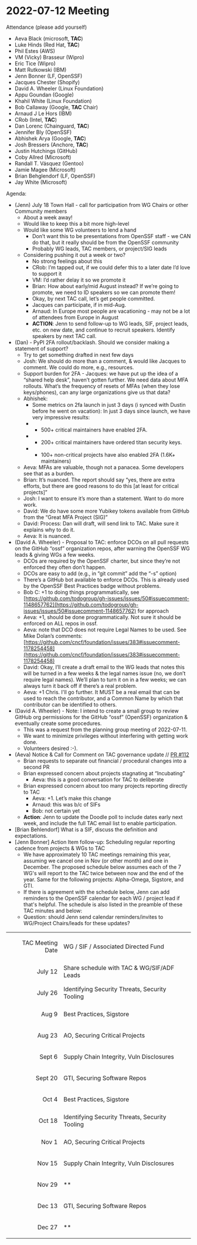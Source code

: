 # **2022-07-12 Meeting**

Attendance (please add yourself)



* Aeva Black (microsoft, **TAC**)
* Luke Hinds (Red Hat, **TAC**)
* Phil Estes (AWS)
* VM (Vicky) Brasseur (Wipro)
* Eric Tice (Wipro)
* Matt Rutkowski (IBM)
* Jenn Bonner (LF, OpenSSF)
* Jacques Chester (Shopify)
* David A. Wheeler (Linux Foundation)
* Appu Goundan (Google)
* Khahil White (Linux Foundation)
* Bob Callaway (Google, **TAC** Chair)
* Arnaud J Le Hors (IBM)
* CRob (Intel, **TAC**)
* Dan Lorenc (Chainguard, **TAC**)
* Jennifer Bly (OpenSSF)
* Abhishek Arya (Google, **TAC**)
* Josh Bressers (Anchore, **TAC**)
* Justin Hutchings (GitHub)
* Coby Allred (Microsoft)
* Randall T. Vásquez (Gentoo)
* Jamie Magee (Microsoft)
* Brian Behglendorf (LF, OpenSSF)
* Jay White (Microsoft)

Agenda:



* (Jenn) July 18 Town Hall - call for participation from WG Chairs or other Community members
    * About a week away!
    * Would like to keep this a bit more high-level
    * Would like some WG volunteers to lend a hand
        * Don’t want this to be presentations from OpenSSF staff - we CAN do that, but it really should be from the OpenSSF community
        * Probably WG leads, TAC members, or project/SIG leads
    * Considering pushing it out a week or two?
        * No strong feelings about this
        * CRob: I’m tapped out, if we could defer this to a later date I’d love to support it
        * VM: I’d rather delay it so we promote it
        * Brian: How about early/mid August instead? If we’re going to promote, we need to ID speakers so we can promote them!
        * Okay, by next TAC call, let’s get people committed.
        * Jacques can participate, if in mid-Aug. 
        * Arnaud: In Europe most people are vacationing - may not be a lot of attendees from Europe in August
        * **ACTION**: Jenn to send follow-up to WG leads, SIF, project leads, etc. on new date, and continue to recruit speakers. Identify speakers by next TAC call. 
* (Dan) - PyPI 2FA rollout/backlash. Should we consider making a statement of support?
    * Try to get something drafted in next few days
    * Josh: We should do more than a comment, & would like Jacques to comment. We could do more, e.g., resources.
    * Support burden for 2FA - Jacques: we have put up the idea of a “shared help desk”, haven’t gotten further. We need data about MFA rollouts. What’s the frequency of resets of MFAs (when they lose keys/phones), can any large organizations give us that data?
    * Abhishek:
        * Some metrics on 2fa launch in just 3 days (i synced with Dustin before he went on vacation): In just 3 days since launch, we have very impressive results:
        * - 500+ critical maintainers have enabled 2FA.
        * - 200+ critical maintainers have ordered titan security keys.
        * - 100+ non-critical projects have also enabled 2FA (1.6K+ maintainers)
    * Aeva: MFAs are valuable, though not a panacea. Some developers see that as a burden.
    * Brian: It’s nuanced. The report should say “yes, there are extra efforts, but there are good reasons to do this [at least for critical projects]”
    * Josh: I want to ensure it’s more than a statement. Want to do more work.
    * David: We do have some more Yubikey tokens available from GitHub from the “Great MFA Project (SIG)”
    * David: Process: Dan will draft, will send link to TAC. Make sure it explains why to do it.
    * Aeva: It is nuanced.
* (David A. Wheeler) - Proposal to TAC: enforce DCOs on all pull requests on the GitHub “ossf” organization repos, after warning the OpenSSF WG leads & giving WGs a few weeks.
    * DCOs are required by the OpenSSF charter, but since they’re not enforced they often don’t happen.
    * DCOs are easy to add (e.g., in “git commit” add the “-s” option)
    * There’s a GitHub bot available to enforce DCOs. This is already used by the OpenSSF Best Practices badge without problems.
    * Bob C: +1 to doing things programmatically, see [https://github.com/todogroup/gh-issues/issues/50#issuecomment-1148657762](https://github.com/todogroup/gh-issues/issues/50#issuecomment-1148657762) for approach
    * Aeva: +1, should be done programmatically. Not sure it should be enforced on ALL repos in ossf.
    * Aeva: note that DCO does not require Legal Names to be used. See Mike Dolan’s comments: [https://github.com/cncf/foundation/issues/383#issuecomment-1178254458](https://github.com/cncf/foundation/issues/383#issuecomment-1178254458) 
    * David: Okay, I’ll create a draft email to the WG leads that notes this will be turned in a few weeks & the legal names issue (no, we don’t require legal names). We’ll plan to turn it on in a few weeks; we can always turn it back off if there’s a real problem.
    * Aeva: +1 Chris. I'll go further. It MUST be a real email that can be used to reach the contributor, and a Common Name by which that contributor can be identified to others.
* (David A. Wheeler) - Note: I intend to create a small group to review GitHub org permissions for the GitHub “ossf” (OpenSSF) organization & eventually create some procedures.
    * This was a request from the planning group meeting of 2022-07-11.
    * We want to minimize privileges without interfering with getting work done.
    * Volunteers desired :-).
* (Aeva) Notice & Call for Comment on TAC governance update // [PR #112](https://github.com/ossf/tac/pull/112)
    * Brian requests to separate out financial / procedural changes into a second PR
    * Brian expressed concern about projects stagnating at “Incubating”
        * Aeva: this is a good conversation for TAC to deliberate
    * Brian expressed concern about too many projects reporting directly to TAC
        * Aeva: +1. Let’s make this change
        * Arnaud: this was b/c of SIFs
        * Bob: not certain yet
    * **Action**: Jenn to update the Doodle poll to include dates early next week, and include the full TAC email list to enable participation.
* [Brian Behlendorf] What is a SIF, discuss the definition and expectations.
* [Jenn Bonner] Action Item follow-up: Scheduling regular reporting cadence from projects & WGs to TAC
    * We have approximately 10 TAC meetings remaining this year, assuming we cancel one in Nov (or other month) and one in December. The proposed schedule below assumes each of the 7 WG's will report to the TAC twice between now and the end of the year. Same for the following projects: Alpha-Omega, Sigstore, and GTI. 
    * If there is agreement with the schedule below, Jenn can add reminders to the OpenSSF calendar for each WG / project lead if that's helpful. The schedule is also listed in the preamble of these TAC minutes and below:
    * Question: should Jenn send calendar reminders/invites to WG/Project Chairs/leads for these updates?

<table>
  <tr>
   <td>
<p style="text-align: right">
TAC Meeting Date</p>

   </td>
   <td>WG / SIF / Associated Directed Fund
   </td>
  </tr>
  <tr>
   <td><p style="text-align: right">
July 12</p>

   </td>
   <td>Share schedule with TAC & WG/SIF/ADF Leads
   </td>
  </tr>
  <tr>
   <td><p style="text-align: right">
July 26</p>

   </td>
   <td>Identifying Security Threats, Security Tooling
   </td>
  </tr>
  <tr>
   <td><p style="text-align: right">
Aug 9</p>

   </td>
   <td>Best Practices, Sigstore
   </td>
  </tr>
  <tr>
   <td><p style="text-align: right">
Aug 23</p>

   </td>
   <td>AO, Securing Critical Projects
   </td>
  </tr>
  <tr>
   <td><p style="text-align: right">
Sept 6</p>

   </td>
   <td>Supply Chain Integrity, Vuln Disclosures
   </td>
  </tr>
  <tr>
   <td><p style="text-align: right">
Sept 20</p>

   </td>
   <td>GTI, Securing Software Repos
   </td>
  </tr>
  <tr>
   <td><p style="text-align: right">
Oct 4</p>

   </td>
   <td>Best Practices, Sigstore
   </td>
  </tr>
  <tr>
   <td><p style="text-align: right">
Oct 18</p>

   </td>
   <td>Identifying Security Threats, Security Tooling
   </td>
  </tr>
  <tr>
   <td><p style="text-align: right">
Nov 1</p>

   </td>
   <td>AO, Securing Critical Projects
   </td>
  </tr>
  <tr>
   <td><p style="text-align: right">
Nov 15</p>

   </td>
   <td>Supply Chain Integrity, Vuln Disclosures
   </td>
  </tr>
  <tr>
   <td><p style="text-align: right">
Nov 29</p>

   </td>
   <td>**
   </td>
  </tr>
  <tr>
   <td><p style="text-align: right">
Dec 13</p>

   </td>
   <td>GTI, Securing Software Repos
   </td>
  </tr>
  <tr>
   <td><p style="text-align: right">
Dec 27</p>

   </td>
   <td>**
   </td>
  </tr>
</table>



